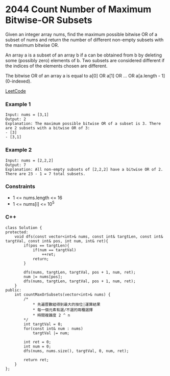 # 2044 Count Number of Maximum Bitwise-OR Subsets

Given an integer array nums, find the maximum possible bitwise OR of a subset of nums and return the number of different non-empty subsets with the maximum bitwise OR.

An array a is a subset of an array b if a can be obtained from b by deleting some (possibly zero) elements of b. Two subsets are considered different if the indices of the elements chosen are different.

The bitwise OR of an array a is equal to a[0] OR a[1] OR ... OR a[a.length - 1] (0-indexed).
 
[LeetCode](https://leetcode.cn/problems/count-number-of-maximum-bitwise-or-subsets/)

### Example 1

```
Input: nums = [3,1]
Output: 2
Explanation: The maximum possible bitwise OR of a subset is 3. There are 2 subsets with a bitwise OR of 3:
- [3]
- [3,1]
```

### Example 2

```
Input: nums = [2,2,2]
Output: 7
Explanation: All non-empty subsets of [2,2,2] have a bitwise OR of 2. There are 23 - 1 = 7 total subsets.
```

### Constraints

* 1 <= nums.length <= 16
* 1 <= nums[i] <= 10<sup>5</sup>

### C++ 

```
class Solution {
protected:
    void dfs(const vector<int>& nums, const int& targtLen, const int& targtVal, const int& pos, int num, int& ret){
        if(pos == targtLen){
            if(num == targtVal)
                ++ret;
            return;
        }

        dfs(nums, targtLen, targtVal, pos + 1, num, ret);
        num |= nums[pos];
        dfs(nums, targtLen, targtVal, pos + 1, num, ret);
    }
public:
    int countMaxOrSubsets(vector<int>& nums) {
        /*
            * 先遍歷數組得到最大的按位|運算結果
            * 每一個元素有選/不選的兩種選擇
            * 時間複雜度 2 ^ n
        */
        int targtVal = 0;
        for(const int& num : nums)
            targtVal |= num;
        
        int ret = 0;
        int num = 0;
        dfs(nums, nums.size(), targtVal, 0, num, ret);

        return ret;
    }
};
```